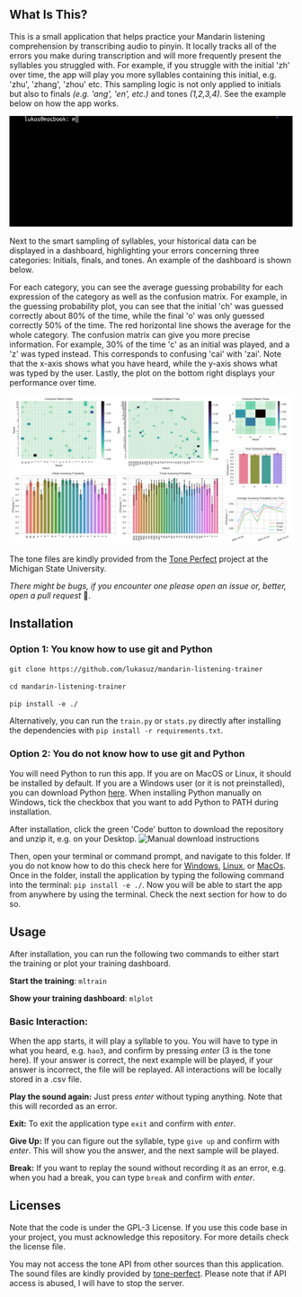 ## What Is This?
This is a small application that helps practice your Mandarin listening comprehension by transcribing audio to pinyin. It locally tracks all of the errors you make during transcription and will more frequently present the syllables you struggled with. For example, if you struggle with the initial 'zh' over time, the app will play you more syllables containing this initial, e.g. 'zhu', 'zhang', 'zhou' etc. This sampling logic is not only applied to initials but also to finals *(e.g. 'ang', 'en', etc.)* and tones *(1,2,3,4)*. See the example below on how the app works.

![Example usage](./images/example_usage.gif)

Next to the smart sampling of syllables, your historical data can be displayed in a dashboard, highlighting your errors concerning three categories: Initials, finals, and tones. An example of the dashboard is shown below. 

For each category, you can see the average guessing probability for each expression of the category as well as the confusion matrix. For example, in the guessing probability plot, you can see that the initial 'ch' was guessed correctly about 80% of the time, while the final 'o' was only guessed correctly 50% of the time. The red horizontal line shows the average for the whole category. The confusion matrix can give you more precise information. For example, 30% of the time 'c' as an initial was played, and a 'z' was typed instead. This corresponds to confusing 'cai' with 'zai'. Note that the x-axis shows what you have heard, while the y-axis shows what was typed by the user. Lastly, the plot on the bottom right displays your performance over time.

![Dashboard example](./images/dashboard.png)

The tone files are kindly provided from the [Tone Perfect](https://tone.lib.msu.edu/) project at the Michigan State University.

*There might be bugs, if you encounter one please open an issue or, better, open a pull request* 🙂.

## Installation

### Option 1: You know how to use git and Python
```git clone https://github.com/lukasuz/mandarin-listening-trainer```

```cd mandarin-listening-trainer```

```pip install -e ./```

Alternatively, you can run the ```train.py``` or ```stats.py``` directly after installing the dependencies with ```pip install -r requirements.txt```.

### Option 2: You do not know how to use git and Python

You will need Python to run this app. If you are on MacOS or Linux, it should be installed by default. If you are a  Windows user (or it is not preinstalled), you can download Python [here](https://www.python.org/). When installing Python manually on Windows, tick the checkbox that you want to add Python to PATH during installation.

After installation, click the green 'Code' button to download the repository and unzip it, e.g. on your Desktop.
<img src="./images/download_zip.png" alt="Manual download instructions" width="500"/>

Then, open your terminal or command prompt, and navigate to this folder. If you do not know how to do this check here for [Windows](https://www.wikihow.com/Change-Directories-in-Command-Prompt), [Linux](https://ubuntu.com/tutorials/command-line-for-beginners#3-opening-a-terminal), or [MacOs](https://www.macworld.com/article/221277/command-line-navigating-files-folders-mac-terminal.html). Once in the folder, install the application by typing the following command into the terminal: ```pip install -e ./```. Now you will be able to start the app from anywhere by using the terminal. Check the next section for how to do so.

## Usage
After installation, you can run the following two commands to either start the training or plot your training dashboard.

**Start the training**: ```mltrain```

**Show your training dashboard**: ```mlplot```

### Basic Interaction:
When the app starts, it will play a syllable to you. You will have to type in what you heard, e.g. ```hao3```, and confirm by pressing *enter* (3 is the tone here). If your answer is correct, the next example will be played, if your answer is incorrect, the file will be replayed. All interactions will be locally stored in a .csv file.

**Play the sound again:** Just press *enter* without typing anything. Note that this will recorded as an error.

**Exit:** To exit the application type ```exit``` and confirm with *enter*.

**Give Up:** If you can figure out the syllable, type ```give up``` and confirm with *enter*. This will show you the answer, and the next sample will be played.

**Break:** If you want to replay the sound without recording it as an error, e.g. when you had a break, you can type ```break``` and confirm with *enter*.

## Licenses
Note that the code is under the GPL-3 License. If you use this code base in your project, you must acknowledge this repository. For more details check the license file.

You may not access the tone API from other sources than this application. The sound files are kindly provided by [tone-perfect](https://tone.lib.msu.edu/). Please note that if API access is abused, I will have to stop the server.
